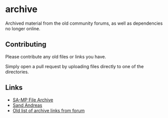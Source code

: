 # archive

Archived material from the old community forums, as well as dependencies no longer online.

## Contributing

Please contribute any old files or links you have.

Simply open a pull request by uploading files directly to one of the directories.

## Links

* [SA-MP File Archive](https://github.com/Kirima2nd/SAMP-File-Archive)
* [Sand Andreas](https://archive.is/XYUpj)
* [Old list of archive links from forum](https://gist.github.com/Hual/44311083016e5e45d24bdb1943b42660)
